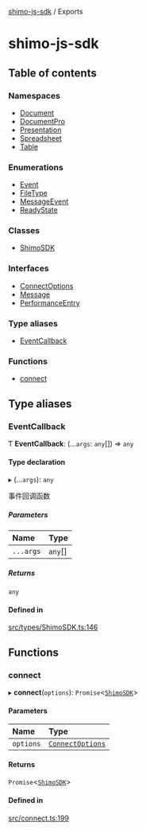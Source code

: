 [shimo-js-sdk](README.md) / Exports

# shimo-js-sdk

## Table of contents

### Namespaces

- [Document](modules/Document.md)
- [DocumentPro](modules/DocumentPro.md)
- [Presentation](modules/Presentation.md)
- [Spreadsheet](modules/Spreadsheet.md)
- [Table](modules/Table.md)

### Enumerations

- [Event](enums/Event.md)
- [FileType](enums/FileType.md)
- [MessageEvent](enums/MessageEvent.md)
- [ReadyState](enums/ReadyState.md)

### Classes

- [ShimoSDK](classes/ShimoSDK.md)

### Interfaces

- [ConnectOptions](interfaces/ConnectOptions.md)
- [Message](interfaces/Message.md)
- [PerformanceEntry](interfaces/PerformanceEntry.md)

### Type aliases

- [EventCallback](modules.md#eventcallback)

### Functions

- [connect](modules.md#connect)

## Type aliases

### EventCallback

Ƭ **EventCallback**: (...`args`: `any`[]) => `any`

#### Type declaration

▸ (...`args`): `any`

事件回调函数

##### Parameters

| Name | Type |
| :------ | :------ |
| `...args` | `any`[] |

##### Returns

`any`

#### Defined in

[src/types/ShimoSDK.ts:146](https://github.com/shimohq/shimo-js-sdk/blob/f4d10e7/src/types/ShimoSDK.ts#L146)

## Functions

### connect

▸ **connect**(`options`): `Promise`<[`ShimoSDK`](classes/ShimoSDK.md)\>

#### Parameters

| Name | Type |
| :------ | :------ |
| `options` | [`ConnectOptions`](interfaces/ConnectOptions.md) |

#### Returns

`Promise`<[`ShimoSDK`](classes/ShimoSDK.md)\>

#### Defined in

[src/connect.ts:199](https://github.com/shimohq/shimo-js-sdk/blob/f4d10e7/src/connect.ts#L199)
